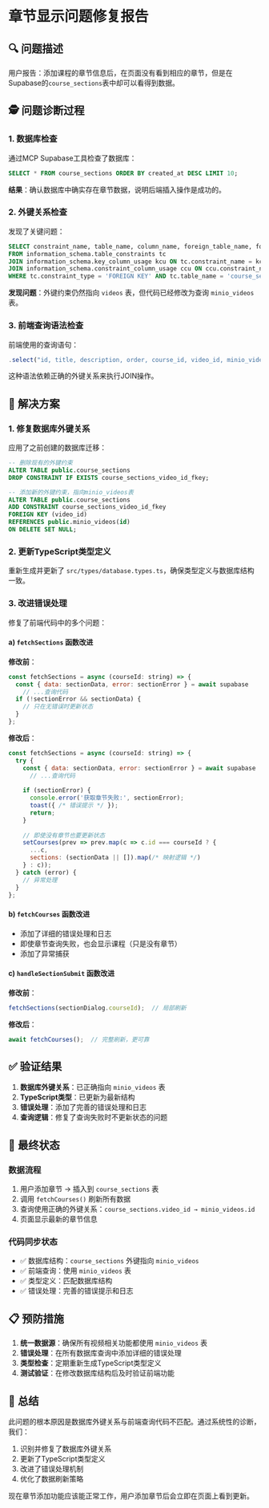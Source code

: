 # 章节显示问题修复报告

## 🔍 问题描述

用户报告：添加课程的章节信息后，在页面没有看到相应的章节，但是在Supabase的`course_sections`表中却可以看得到数据。

## 🕵️ 问题诊断过程

### 1. 数据库检查
通过MCP Supabase工具检查了数据库：

```sql
SELECT * FROM course_sections ORDER BY created_at DESC LIMIT 10;
```

**结果**：确认数据库中确实存在章节数据，说明后端插入操作是成功的。

### 2. 外键关系检查
发现了关键问题：

```sql
SELECT constraint_name, table_name, column_name, foreign_table_name, foreign_column_name
FROM information_schema.table_constraints tc 
JOIN information_schema.key_column_usage kcu ON tc.constraint_name = kcu.constraint_name
JOIN information_schema.constraint_column_usage ccu ON ccu.constraint_name = tc.constraint_name
WHERE tc.constraint_type = 'FOREIGN KEY' AND tc.table_name = 'course_sections';
```

**发现问题**：外键约束仍然指向 `videos` 表，但代码已经修改为查询 `minio_videos` 表。

### 3. 前端查询语法检查
前端使用的查询语句：
```javascript
.select("id, title, description, order, course_id, video_id, minio_videos(id, title, video_url)")
```

这种语法依赖正确的外键关系来执行JOIN操作。

## 🔧 解决方案

### 1. 修复数据库外键关系
应用了之前创建的数据库迁移：

```sql
-- 删除现有的外键约束
ALTER TABLE public.course_sections 
DROP CONSTRAINT IF EXISTS course_sections_video_id_fkey;

-- 添加新的外键约束，指向minio_videos表
ALTER TABLE public.course_sections 
ADD CONSTRAINT course_sections_video_id_fkey 
FOREIGN KEY (video_id) 
REFERENCES public.minio_videos(id) 
ON DELETE SET NULL;
```

### 2. 更新TypeScript类型定义
重新生成并更新了 `src/types/database.types.ts`，确保类型定义与数据库结构一致。

### 3. 改进错误处理
修复了前端代码中的多个问题：

#### a) `fetchSections` 函数改进
**修改前**：
```javascript
const fetchSections = async (courseId: string) => {
  const { data: sectionData, error: sectionError } = await supabase
    // ...查询代码
  if (!sectionError && sectionData) {
    // 只在无错误时更新状态
  }
};
```

**修改后**：
```javascript
const fetchSections = async (courseId: string) => {
  try {
    const { data: sectionData, error: sectionError } = await supabase
      // ...查询代码
    
    if (sectionError) {
      console.error('获取章节失败:', sectionError);
      toast({ /* 错误提示 */ });
      return;
    }
    
    // 即使没有章节也要更新状态
    setCourses(prev => prev.map(c => c.id === courseId ? {
      ...c,
      sections: (sectionData || []).map(/* 映射逻辑 */)
    } : c));
  } catch (error) {
    // 异常处理
  }
};
```

#### b) `fetchCourses` 函数改进
- 添加了详细的错误处理和日志
- 即使章节查询失败，也会显示课程（只是没有章节）
- 添加了异常捕获

#### c) `handleSectionSubmit` 函数改进
**修改前**：
```javascript
fetchSections(sectionDialog.courseId);  // 局部刷新
```

**修改后**：
```javascript
await fetchCourses();  // 完整刷新，更可靠
```

## ✅ 验证结果

1. **数据库外键关系**：已正确指向 `minio_videos` 表
2. **TypeScript类型**：已更新为最新结构
3. **错误处理**：添加了完善的错误处理和日志
4. **查询逻辑**：修复了查询失败时不更新状态的问题

## 🔄 最终状态

### 数据流程
1. 用户添加章节 → 插入到 `course_sections` 表
2. 调用 `fetchCourses()` 刷新所有数据
3. 查询使用正确的外键关系：`course_sections.video_id → minio_videos.id`
4. 页面显示最新的章节信息

### 代码同步状态
- ✅ 数据库结构：`course_sections` 外键指向 `minio_videos`
- ✅ 前端查询：使用 `minio_videos` 表
- ✅ 类型定义：匹配数据库结构
- ✅ 错误处理：完善的错误提示和日志

## 📋 预防措施

1. **统一数据源**：确保所有视频相关功能都使用 `minio_videos` 表
2. **错误处理**：在所有数据库查询中添加详细的错误处理
3. **类型检查**：定期重新生成TypeScript类型定义
4. **测试验证**：在修改数据库结构后及时验证前端功能

## 🎯 总结

此问题的根本原因是数据库外键关系与前端查询代码不匹配。通过系统性的诊断，我们：

1. 识别并修复了数据库外键关系
2. 更新了TypeScript类型定义
3. 改进了错误处理机制
4. 优化了数据刷新策略

现在章节添加功能应该能正常工作，用户添加章节后会立即在页面上看到更新。 